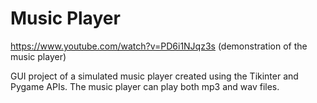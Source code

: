 # Music Player
https://www.youtube.com/watch?v=PD6i1NJqz3s    (demonstration of the music player)

GUI project of a simulated music player created using the Tikinter and Pygame APIs. The music player can play both mp3 and wav files.
